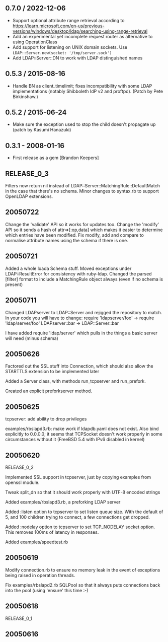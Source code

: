 ## 0.7.0 / 2022-12-06

* Support optional attribute range retrieval according to
  https://learn.microsoft.com/en-us/previous-versions/windows/desktop/ldap/searching-using-range-retrieval
* Add an experimental yet incomplete request router as alternative to using OperationClass
* Add support for listening on UNIX domain sockets.
  Use `LDAP::Server.new(socket: '/tmp/server.sock')`
* Add LDAP::Server::DN to work with LDAP distinguished names


## 0.5.3 / 2015-08-16
* Handle BN as client_timelimit; fixes incompatibility with some LDAP
implementations (notably Shibboleth IdP v2 and proftpd).
(Patch by Pete Birkinshaw.)


## 0.5.2 / 2015-06-24
* Make sure the exception used to stop the child doesn't propagate up (patch by Kasumi Hanazuki)


## 0.3.1 - 2008-01-16
* First release as a gem [Brandon Keepers]


## RELEASE_0_3

Filters now return nil instead of LDAP::Server::MatchingRule::DefaultMatch
in the case that there's no schema.
Minor changes to syntax.rb to support OpenLDAP extensions.

## 20050722

Change the 'validate' API so it works for updates too.
Change the 'modify' API so it sends a hash of attr=>[:op,data] which makes
it easier to determine which entries have been modified.
Fix modify, add and compare to normalise attribute names using the schema if
there is one.

## 20050721

Added a whole loada Schema stuff.
Moved exceptions under LDAP::ResultError for consistency with ruby-ldap.
Changed the parsed [filter] format to include a MatchingRule object always
(even if no schema is present)

## 20050711

Changed LDAPserver to LDAP::Server and rejigged the repository to match.
In your code you will have to change:
  require 'ldapserver/foo'  ->  require 'ldap/server/foo'
  LDAPserver::bar           ->  LDAP::Server::bar

I have added require 'ldap/server' which pulls in the things a basic server
will need (minus schema)

## 20050626

Factored out the SSL stuff into Connection, which should also allow the
STARTTLS extension to be implemented later

Added a Server class, with methods run_tcpserver and run_prefork.

Created an explicit preforkserver method.

## 20050625

tcpserver: add ability to drop privileges

examples/rbslapd3.rb: make work if ldapdb.yaml does not exist. Also bind
explicitly to 0.0.0.0; it seems that TCPSocket doesn't work properly in
some circumstances without it (FreeBSD 5.4 with IPv6 disabled in kernel)

## 20050620

RELEASE_0_2

Implemented SSL support in tcpserver, just by copying examples from
openssl module.

Tweak split_dn so that it should work properly with UTF-8 encoded strings

Added examples/rbslapd3.rb, a preforking LDAP server

Added :listen option to tcpserver to set listen queue size. With the default
of 5, and 100 children trying to connect, a few connections get dropped.

Added :nodelay option to tcpserver to set TCP_NODELAY socket option. This
removes 100ms of latency in responses.

Added examples/speedtest.rb

## 20050619

Modify connection.rb to ensure no memory leak in the event of exceptions
being raised in operation threads.

Fix examples/rbslapd2.rb SQLPool so that it always puts connections back
into the pool (using 'ensure' this time :-)

## 20050618

RELEASE_0_1

## 20050616
